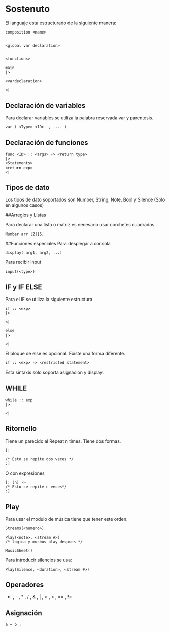 # Sostenuto 

El languaje esta estructurado de la siguiente manera:
```
composition <name>


<global var declaration>


<functions>

main
|>

<vardeclaration>

<|

```
## Declaración de variables
Para declarar variables se utiliza la palabra reservada var  y parentesis.
```
var ( <Type> <ID>  , .... )
```


## Declaración de funciones

``` 
func <ID> :: <args> -> <return type> 
|> 
<Statements> 
<return exp>
<|
```
## Tipos de dato
Los tipos de dato soportados son Number, String, Note, Bool y Silence (Sólo en algunos casos)

##Arreglos y Listas

Para declarar una lista o matriz es necesario usar corchetes cuadrados.

```
Number arr [2][5]
```

##Funciones especiales
Para desplegar a consola
```
display( arg1, arg2, ...)
```
Para recibir input
```
input(<type>)
```

## IF y IF ELSE

Para el IF se utiliza la siguiente estructura
```
if :: <exp> 
|> 

<|

else
|>

<|
```
El bloque de else es opcional.
Existe una forma diferente.
```
if :: <exp> -> <restricted statement>
```
Esta sintaxis solo soporta asignación y display.

## WHILE

```
while :: exp 
|>

<|
```
## Ritornello
Tiene un parecido al Repeat n times. Tiene dos formas.
```
[:

/* Esto se repite dos veces */
:]
```
O con expresiones
```
[: (n) ->
/* Esto se repite n veces*/
:]
```

## Play

Para usar el modulo de música tiene que tener este orden.

```
Streams(<numero>)

Play(<note>, <stream #>)
/* logica y muchos play despues */

MusicSheet()
```

Para introducir silencios se usa:
```
Play(Silence, <duration>, <stream #>)
```


## Operadores
+ , - , * , / , & , | , > , < , == , !=

## Asignación
```
a = b ;
```



